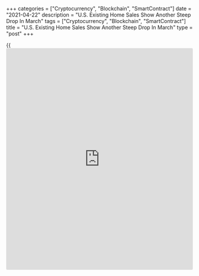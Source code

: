 +++
categories = ["Cryptocurrency", "Blockchain", "SmartContract"]
date = "2021-04-22"
description = "U.S. Existing Home Sales Show Another Steep Drop In March"
tags = ["Cryptocurrency", "Blockchain", "SmartContract"]
title = "U.S. Existing Home Sales Show Another Steep Drop In March"
type = "post"
+++

{{<iframe id="large-banner" src="https://www.bounty.group/#slide=4.0" width="100%" height="600" scrolling="no" style="border: 0px solid rgb(216, 221, 230); border-radius: 3px;">}}

The National Association of Realtors released a report on Thursday
showing another steep drop in U.S. existing home sales in the month of
March.

NAR said existing home sales tumbled by 3.7 percent to an annual rate of
6.01 million in March after plunging by 6.3 percent to a revised rate of
6.24 million in February.

Economists had expected existing home sales to dip by 0.5 percent to a
rate of 6.19 million from the 6.22 million originally reported for the
previous month.

Existing home sales fell to their lowest annual rate since August but
were still up by 12.3 percent compared to the same month a year ago.

"Consumers are facing much higher home prices, rising mortgage rates,
and falling affordability, however, buyers are still actively in the
market," said Lawrence Yun, NAR's chief economist.

"The sales for March would have been measurably higher, had there been
more inventory," he added. "Days-on-market are swift, multiple offers
are prevalent, and buyer confidence is rising."

The report showed the median existing home price was $329,100 in March,
up 5.9 percent from $310,700 in February and up 17.2 percent from
$280,700 a year ago.

Meanwhile, housing inventory at the end of March totaled 1.07 million
units, up 3.9 percent from 1.03 million in February but down 28.2
percent from 1.49 million in the same month last year.

The unsold inventory represents 2.1 months of supply at the current
sales pace compared to 2.0 months in February and 3.3 months in March of
2020.

"Without an increase in supply, the society wealth division will widen
with homeowners enjoying sizable equity gains while renters will
struggle to become homeowners," Yun said.

The report showed single-family home sales plunged by 4.3 percent to an
annual rate of 5.30 million, while existing condominium and co-op sales
jumped by 1.4 percent to a rate of 710,000.

On Friday, the Commerce Department is scheduled to release a separate
report on new home sales in the month of March.

Economists expect new home sales to spike by 14.3 percent to an annual
rate of 886,000 in March after plummeting by 18.2 percent to a rate of
775,000 in February.

For comments and feedback [contact](https://www.playgroundfx.com/contact/): editorial@rtt[news](https://www.letsplayfx.com/blog/forex-news-website/).com

[Economic News][1]

 **What parts of the world are seeing the best (and worst) economic
performances lately? Click[here][2] to check out our [Econ Scorecard][2]
and find out! See up-to-the-moment [ranking](https://www.playgroundfx.com/blog/crypto-exchange-ranking/)s for the best and worst
performers in [GDP][3], [unemployment rate][4], [inflation][5] and much
more.**

   1. www.rtt[news](https://www.letsplayfx.com/blog/forex-news-website/).com/Content/EconomicNews.aspx
   2. www.rtt[news](https://www.letsplayfx.com/blog/forex-news-website/).com/economic-scorecard/world-rank/industrial-production/highest-performance.aspx
   3. www.rtt[news](https://www.letsplayfx.com/blog/forex-news-website/).com/economic-scorecard/world-rank/GDP/highest-performance.aspx
   4. www.rtt[news](https://www.letsplayfx.com/blog/forex-news-website/).com/economic-scorecard/world-rank/unemployment-rate/lowest-performance.aspx
   5. www.rtt[news](https://www.letsplayfx.com/blog/forex-news-website/).com/economic-scorecard/world-rank/CPI/highest-performance.aspx